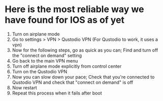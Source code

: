 # Here is the most reliable way we have found for IOS as of yet

1. Turn on airplane mode
2. Go to settings > VPN > Qustodio VPN (For Qustodio to work, it uses a vpn)
3. Now for the following steps, go as quick as you can; Find and turn off the "connect on demand" setting
4. Go back to the main VPN menu
5. Turn off airplane mode explicitly from control center
6. Turn on the Qustodio VPN
7. Now you can slow down your pace; Check that you're connected to Qustodio VPN and check that "connect on demand" is off
8. Now restart
9. Repeat this process when it fails after boot
